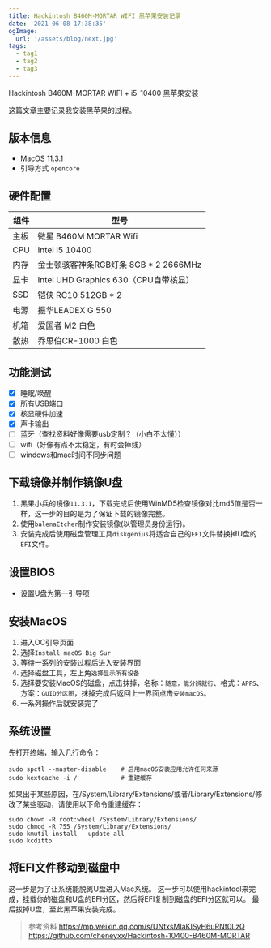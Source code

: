 ```yaml
---
title: Hackintosh B460M-MORTAR WIFI 黑苹果安装记录
date: '2021-06-08 17:38:35'
ogImage:
  url: '/assets/blog/next.jpg'
tags:
  - tag1
  - tag2
  - tag3
---
```


Hackintosh B460M-MORTAR WIFI + i5-10400 黑苹果安装

<!-- more -->

这篇文章主要记录我安装黑苹果的过程。

## 版本信息
- MacOS 11.3.1
- 引导方式 `opencore`


## 硬件配置
|组件|型号|
|------|------|
|主板|微星 B460M MORTAR Wifi|
|CPU|Intel i5 10400|
|内存|金士顿骇客神条RGB灯条 8GB * 2 2666MHz|
|显卡|Intel UHD Graphics 630（CPU自带核显） |
|SSD|铠侠 RC10 512GB * 2|
|电源|振华LEADEX G 550|
|机箱|爱国者 M2 白色|
|散热|乔思伯CR-1000 白色|

## 功能测试
- [x] 睡眠/唤醒
- [x] 所有USB端口
- [x] 核显硬件加速
- [x] 声卡输出
- [ ] 蓝牙（查找资料好像需要usb定制？（小白不太懂））
- [ ] wifi（好像有点不太稳定，有时会掉线）
- [ ] windows和mac时间不同步问题

## 下载镜像并制作镜像U盘
1. 黑果小兵的镜像`11.3.1`，下载完成后使用WinMD5检查镜像对比md5值是否一样，这一步的目的是为了保证下载的镜像完整。
2. 使用`balenaEtcher`制作安装镜像(以管理员身份运行)。
3. 安装完成后使用磁盘管理工具`diskgenius`将适合自己的`EFI`文件替换掉U盘的`EFI`文件。


## 设置BIOS
- 设置U盘为第一引导项

## 安装MacOS
1. 进入OC引导页面
2. 选择`Install macOS Big Sur`
3. 等待一系列的安装过程后进入安装界面
4. 选择磁盘工具，左上角`选择显示所有设备`
5. 选择要安装MacOS的磁盘，点击抹掉，名称：`随意，能分辨就行`、格式：`APFS`、方案：`GUID分区图`，抹掉完成后返回上一界面点击`安装macOS`。
6. 一系列操作后就安装完了

## 系统设置
先打开终端，输入几行命令：

```
sudo spctl --master-disable    # 启用macOS安装应用允许任何来源
sudo kextcache -i /            # 重建缓存
```
如果出于某些原因，在/System/Library/Extensions/或者/Library/Extensions/修改了某些驱动，请使用以下命令重建缓存：
```
sudo chown -R root:wheel /System/Library/Extensions/
sudo chmod -R 755 /System/Library/Extensions/
sudo kmutil install --update-all
sudo kcditto
```

## 将EFI文件移动到磁盘中
这一步是为了让系统能脱离U盘进入Mac系统。
这一步可以使用hackintool来完成，挂载你的磁盘和U盘的EFI分区，然后将EFI复制到磁盘的EFI分区就可以。
最后拔掉U盘，至此黑苹果安装完成。


> 参考资料
> https://mp.weixin.qq.com/s/UNtxsMIaKISyH6uRNt0LzQ
> https://github.com/cheneyxx/Hackintosh-10400-B460M-MORTAR
